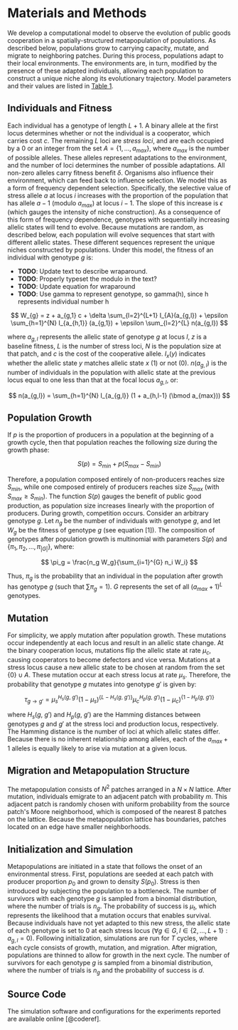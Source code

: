# Materials and Methods

We develop a computational model to observe the evolution of public goods cooperation in a spatially-structured metapopulation of populations. As described below, populations grow to carrying capacity, mutate, and migrate to neighboring patches. During this process, populations adapt to their local environments. The environments are, in turn, modified by the presence of these adapted individuals, allowing each population to construct a unique niche along its evolutionary trajectory. Model parameters and their values are listed in [Table 1](#tables).


## Individuals and Fitness

Each individual has a genotype of length $L+1$. A binary allele at the first locus determines whether or not the individual is a cooperator, which carries cost $c$. The remaining $L$ loci are *stress loci*, and are each occupied by a $0$ or an integer from the set $A=\{1, \ldots, a_{max}\}$, where $a_{max}$ is the number of possible alleles. These alleles represent adaptations to the environment, and the number of loci determines the number of possible adaptations. All non-zero alleles carry fitness benefit $\delta$. Organisms also influence their environment, which can feed back to influence selection. We model this as a form of frequency dependent selection. Specifically, the selective value of stress allele $a$ at locus $i$ increases with the proportion of the population that has allele $a-1$ (modulo $a_{max}$) at locus $i-1$. The slope of this increase is $\epsilon$ (which gauges the intensity of niche construction). As a consequence of this form of frequency dependence, genotypes with sequentially increasing allelic states will tend to evolve. Because mutations are random, as described below, each population will evolve sequences that start with different allelic states. These different sequences represent the unique niches constructed by populations. Under this model, the fitness of an individual with genotype $g$ is:

* **TODO**: Update text to describe wraparound.
* **TODO**: Properly typeset the modulo in the text?
* **TODO**: Update equation for wraparound
* **TODO**: Use gamma to represent genotype, so gamma(h), since h represents individual number h

$$
W_{g} = z + a_{g,1} c + \delta \sum_{l=2}^{L+1} I_{A}(a_{g,l}) + \epsilon \sum_{h=1}^{N} I_{a_{h,1}} (a_{g,1}) + \epsilon \sum_{l=2}^{L} n(a_{g,l})
$$

where $a_{g,l}$ represents the allelic state of genotype $g$ at locus $l$, $z$ is a baseline fitness, $L$ is the number of stress loci, $N$ is the population size at that patch, and $c$ is the cost of the cooperative allele. $I_{x} (y)$ indicates whether the allelic state $y$ matches allelic state $x$ ($1$) or not ($0$). $n(a_{g,l})$ is the number of individuals in the population with allelic state at the previous locus equal to one less than that at the focal locus $a_{g,l}$, or:

$$
n(a_{g,l}) = \sum_{h=1}^{N} I_{a_{g,l}} (1 + a_{h,l-1} (\bmod a_{max}))
$$


## Population Growth

If $p$ is the proportion of producers in a population at the beginning of a growth cycle, then that population reaches the following size during the growth phase:

$$
S(p) = S_{min} + p (S_{max} - S_{min})
$$

Therefore, a population composed entirely of non-producers reaches size $S_{min}$, while one composed entirely of producers reaches size $S_{max}$ (with $S_{max} \ge S_{min}$). The function $S(p)$ gauges the benefit of public good production, as population size increases linearly with the proportion of producers. During growth, competition occurs. Consider an arbitrary genotype $g$. Let $n_g$ be the number of individuals with genotype $g$, and let $W_{g}$ be the fitness of genotype $g$ (see equation [1]). The composition of genotypes after population growth is multinomial with parameters $S(p)$ and $\{\pi_1, \pi_2, \ldots, \pi_{|G|}\}$, where:

$$
\pi_g = \frac{n_g W_g}{\sum_{i=1}^{G} n_i W_i}
$$

Thus, $\pi_g$ is the probability that an individual in the population after growth has genotype $g$ (such that $\sum \pi_g = 1$). $G$ represents the set of all $(a_{max} + 1)^{L}$ genotypes.


## Mutation

For simplicity, we apply mutation after population growth. These mutations occur independently at each locus and result in an allelic state change. At the binary cooperation locus, mutations flip the allelic state at rate $\mu_{c}$, causing cooperators to become defectors and vice versa. Mutations at a stress locus cause a new allelic state to be chosen at random from the set $\{0\} \cup A$. These mutation occur at each stress locus at rate $\mu_{s}$. Therefore, the probability that genotype $g$ mutates into genotype $g'$ is given by:

$$
\tau_{g \rightarrow g'} = \mu_{s}^{H_{s}(g,~g')}(1-\mu_{s})^{\{L-H_{s}(g,~g')\}} \mu_{c}^{H_{p}(g,~g')} (1-\mu_{c})^{\{1-H_{p}(g,~g')\}}
$$

where $H_{s}(g,~g')$ and $H_{p}(g,~g')$ are the Hamming distances between genotypes $g$ and $g'$ at the stress loci and production locus, respectively. The Hamming distance is the number of loci at which allelic states differ. Because there is no inherent relationship among alleles, each of the $a_{max} + 1$ alleles is equally likely to arise via mutation at a given locus.


## Migration and Metapopulation Structure

The metapopulation consists of $N^2$ patches arranged in a $N \times N$ lattice. After mutation, individuals emigrate to an adjacent patch with probability $m$. This adjacent patch is randomly chosen with uniform probability from the source patch's Moore neighborhood, which is composed of the nearest 8 patches on the lattice. Because the metapopulation lattice has boundaries, patches located on an edge have smaller neighborhoods.


## Initialization and Simulation

Metapopulations are initiated in a state that follows the onset of an environmental stress. First, populations are seeded at each patch with producer proportion $p_{0}$ and grown to density $S(p_{0})$. Stress is then introduced by subjecting the population to a bottleneck. The number of survivors with each genotype $g$ is sampled from a binomial distribution, where the number of trials is $n_g$. The probability of success is $\mu_{t}$, which represents the likelihood that a mutation occurs that enables survival. Because individuals have not yet adapted to this new stress, the allelic state of each genotype is set to $0$ at each stress locus ($\forall g \in G, l \in \{2, \ldots, L+1\}: a_{g,l} = 0$). Following initialization, simulations are run for $T$ cycles, where each cycle consists of growth, mutation, and migration. After migration, populations are thinned to allow for growth in the next cycle. The number of survivors for each genotype $g$ is sampled from a binomial distribution, where the number of trials is $n_g$ and the probability of success is $d$.


## Source Code

The simulation software and configurations for the experiments reported are available online [@coderef].


